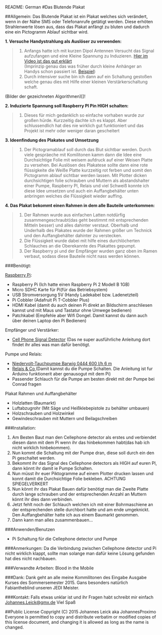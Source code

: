 README: German
#Das Blutende Plakat

##Allgemein:
Das Blutende Plakat ist ein Plakat welches sich verändert, wenn in der Nähe SMS oder Telefonanrufe getätigt werden. Diese erhöten Strahlenwerte lösen aus, dass das Plakat anfängt zu bluten und dadurch eine ein Pictogramm Ablauf sichtbar wird.


**1. Versuche Handystrahlung als Auslöser zu verwenden:**
	
> 1. Anfangs hatte ich mit kurzen Dipol Antennen Versucht das Signal aufzufangen und eine Kleine Spannung zu Induzieren. [Hier im Video ist das gut erklärt](http://www.ebay.de/itm/Flashlight-Handyanhanger-Spanien-Espana-Spain-Handyschmuck-Mobile-Phone-Charm-/261917061109?pt=LH_DefaultDomain_77&hash=item3cfb792ff5)  
> (Imprinzip genau das was früher durch kleine Anhänger an Handys schon passiert ist. [Beispiel](http://www.ebay.de/itm/Flashlight-Handyanhanger-Spanien-Espana-Spain-Handyschmuck-Mobile-Phone-Charm-/261917061109?pt=LH_DefaultDomain_77&hash=item3cfb792ff5))  
> 2. Durch intensiver suche bin ich dann auf ein Schaltung gestoßen welche genau dies mit Hilfe einer kleinen Verstärkerschaltung schaft.

(Bilder der gezeichneten Algorithmen)[]!

**2. Induzierte Spannung soll Raspberry PI Pin HIGH schalten:**

> 1. Dieses für mich gedanklich so einfache vorhaben wurde zur großen hürde. Kurzzeitig dachte ich es klappt. Aber schlussendlich hat dies nie wirklich gut funktioniert und das Projekt ist mehr oder weniger daran gescheitert  


**3. Ideenfindung des Plakates und Umsetzung**

> 1. Der Pictogramablauf soll durch das Blut sichtbar werden. Durch viele gespräeche mit Komilitonen kamm dann die Idee eine Durchsichtige Folie mit weisem aufdruck auf einer Weisen Platte zu versehen. Bei Auslösen des Plakatese sollte dann eine rote flüssigkeite die Weiße Platte kurzzeitig rot ferben und somit den Pictogramm ablauf sichtbar werden lassen. Mit Plotter dicken durchsichtigen folie schrauben und Muttern als abstandshalter einer Pumpe, Raspberry PI, Relais und viel Schweiß konnte ich diese Idee umsetzen und auch ein Auffangbehälter unten anbringen welches die Flüssigkeit wieder auffing.

**4. Das Plakat bekommt einen Rahmen in dem alle Bauteile unterkommen:**

> 1. Der Rahmen wurde aus einfachen Latten notdürfig zusammengeschraubt(das geht bestimmt mit entsprechenden Mitteln besser) und alles dahinter verstaut. Oberhalb und Underhalb des Plakates wurde der Rahmen größer um Technick und den Auffangbehälter dahinter zu verstecken.
> 2. Die Flüssigkeit wurde dabei mit hilfe eines durchlöcherten Schlauches an die Oberekannte des Plakattes gepumpt.
> 3. Der Raspberry pi und der Empfänger wurden ganz oben im Ramen verbaut, sodass diese Bauteile nicht nass werden können.

###Benötigt:

[Raspberry Pi](https://www.tinkersoup.de/raspberry-pi/):

-	Raspberry Pi (Ich hatte einen Raspberry Pi 2 Modell B 1GB)
-	Micro SDHC Karte für Pi(für das Betriebsystem)  
-	USB Stromversorgung 5V (Handy Ladekabel bzw. Ladenetzteil)
-	Pi Cobbler (Adafruit Pi T-Cobbler Plus)  
-	HDMI Kabel (damit du auch deinen Pi direkt an Bildschirm anschliesen kannst und mit Maus und Tastatur ohne Umwege bedienen)  
-	Patchkabel (Empfehle aber Wifi Dongel. Damit kannst du dann auch über deinen Laptop den Pi Bedienen)  

Empfänger und Verstärker:

-	[Cell Phone Signal Detector](https://www.seattleu.edu/scieng/ece/laboratory/cellphone/) (Das ne super ausführliche Anleitung dort findet ihr alles was man dafür benötigt.

Pumpe und Relais:

-	[Niedervolt-Tauchpumpe Barwig 0444 600 l/h 6 m](http://www.conrad.de/ce/de/product/539090/?gclid=CNnkzrqvkMgCFcFuGwod1a0L6Q&insert_kz=VQ&hk=SEM&WT.srch=1&WT.mc_id=google_pla&s_kwcid=AL!222!3!56269798017!!!g!!&ef_id=U5b7vwAABVnJvAd-:20150924190911:s)  
-	[Relais & Co ](http://www.glacialwanderer.com/hobbyrobotics/?p=9)(Damit kannst du die Pumpe Schalten. Die Anleitung ist fur Arduino funktionerit aber genausogut mit dem Pi)
-	Passender Schlauch für die Pumpe am besten direkt mit der Pumpe bei Conrad fragen

Plakat Rahmen und Auffangbehälter

-	Holzlatten (Baumarkt)
-	Luftabzugrohr (Mit Säge und Heißklebepistole zu behälter umbauen)
-	Holzschrauben und Holzwinkel
-	Gewindeschrauben mit Muttern und Beilagschreiben



###Installation:

1. Am Besten Baut man den Cellephone detector als erstes und verbiendet diesen dann mit dem Pi wenn ihr das hinbekommen habt(das hab ich nicht wirklich hinbekommen).
2. Nun kommt die Schaltung mit der Pumpe dran, diese soll durch ein den Pi geschaltet werden.
3. Bekommt ihr das Signal des Cellephone detectors als HIGH auf euren PI, dann könnt ihr damit ie Pumpe Schalten.
4.	Nun müsst ihr euer Piktogramme auf einem Plotter drucken lassen und konnt damit die Durchsichtige Folie bekleben. ACHTUNG SPIEGELVERKERT
4. Nun könnt ihr das Plakat Bauen dafür benötigt man die Zweite Platte durch lange schrauben und der entsprechenden Anzahl an Muttern könnt ihr dies dann verbinden.
5. Jetzt fehlt noch der Schlauch welchen ich mit einer Bohrmaschiene an der entsprechenden stelle durchbort hatte und am ende umgeknickt. Den Auffangbehälter hatte ich aus einem Baumarkt genommen.
6. Dann kann man alles zusammenbauen...


###Anwenden/Benutzen

- Pi Schaltung für die Cellephone detector und Pumpe

###Anmerkungen:
Da die Verbindung zwischen Cellephone detector und Pi nicht wirklich klappt, sollte man solange man dafür keine Lösung gefunden hat dies nicht nachbauen.

###Verwandte Arbeiten:
Blood in the Mobile

###Dank:
Dank geht an alle meine Kommilitonen des Eingabe Ausgabe Kurses des Sommersemester 2015. Gans besonders natürlich Fabiantheblind unseren JEDI Meister.

###Kontakt:
Falls etwas unklar ist und ihr Fragen habt schreibt mir einfach Johannes.Leick@gmx.de
Viel Spaß

##Public License
Copyright (C) 2015 Johannes Leick aka JohannesProximo Everyone is permitted to copy and distribute verbatim or modified copies of this license document, and changing it is allowed as long as the name is changed.
